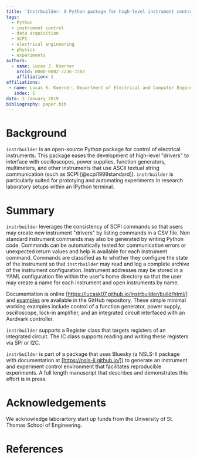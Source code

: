 ```yaml
---
title: 'Instrbuilder: A Python package for high-level instrument control'
tags:
  - Python
  - instrument control
  - data acquisition
  - SCPI
  - electrical engineering
  - physics
  - experiments
authors:
  - name: Lucas J. Koerner
    orcid: 0000-0002-7236-7202
    affiliation: 1
affiliations:
 - name: Lucas K. Koerner, Department of Electrical and Computer Engineering, University of St. Thomas
   index: 1
date: 3 January 2019
bibliography: paper.bib
---
```


# Background
``instrbuilder`` is an open-source Python package for control of electrical instruments. This package eases the development of high-level "drivers" to interface with oscilloscopes, power supplies, function generators, multimeters, and other instruments that use ASCII textual string communication (such as SCPI [@scpi1999standard]). ``instrbuilder`` is particularly suited for prototying and automating experiments in research laboratory setups within an IPython terminal. 

# Summary
``instrbuilder`` leverages the consistency of SCPI commands so that users may create new instrument "drivers" by listing commands in a CSV file. Non standard instrument commands may also be generated by writing Python code. Commands can be automatically tested for communication errors or unexpected return values and help is available for each instrument command. Commands are classified as to whether they configure the state of the instrument so that ``instrbuilder`` may read and log a complete archive of the instrument configuration. Instrument addresses may be stored in a YAML configuration file within the user's home directory so that the user may create a name for each instrument and open instruments by name. 

Documentation is online [https://lucask07.github.io/instrbuilder/build/html/] and [examples](https://github.com/lucask07/instrbuilder/tree/master/instrbuilder/examples) are available in the GitHub repository. These simple minimal working examples include control of a function generator, power supply, oscilloscope, lock-in amplifier, and an integrated circuit interfaced with an Aardvark controller. 

``instrbuilder`` supports a Register class that targets registers of an integrated circuit. The IC class supports reading and writing these registers via SPI or I2C. 

``instrbuilder`` is part of a package that uses Bluesky (a NSLS-II package with documentation at [https://nsls-ii.github.io/]) to generate an instrument and experiment control environment that facilitates reproducible experiments. A full length manuscript that describes and demonstrates this effort is in press. 

# Acknowledgements

We acknowledge laborartory start up funds from the University of St. Thomas School of Engineering. 

# References